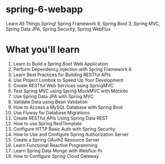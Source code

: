 # spring-6-webapp
Learn All Things Spring! Spring Framework 6, Spring Boot 3, Spring MVC, Spring Data JPA, Spring Security, Spring WebFlux
# What you'll learn
1. Learn to Build a Spring Boot Web Application
2. Perform Dependency Injection with Spring Framework 6
3. Learn Best Practices for Building RESTful APIs
4. Use Project Lombok to Speed Up Your Development
5. Create RESTful Web Services using SpringMVC
6. Test Spring MVC using Spring MockMVC with Mockito
7. Use Spring Data JPA with Spring MVC
8. Validate Data using Bean Validation
9. How to Access a MySQL Database with Spring Boot
10. Use Flyway for Database Migrations
11. Create RESTful APIs Using Spring Data REST
12. How to use Spring RestTemplate
13. Configure HTTP Basic Auth with Spring Security
14. How to Use and Configure Spring Authorization Server
15. Create a Spring OAuth2 Resource Server
16. Learn Functional Reactive Programming
17. Learn Spring Data Mongo with Webflux-fn
18. How to Configure Spring Cloud Gateway
